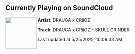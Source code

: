 ## Currently Playing on SoundCloud

[<img align="left" width="100" src="https://i1.sndcdn.com/artworks-yIGmVJyZtkTbYiBg-SzyLvA-t500x500.jpg">](https://soundcloud.com/drauga/drauga-x-criioz-skull-1)

**Artist**: DRAUGA x CRiiOZ 

**Track**: DRAUGA x CRiiOZ - SKULL GRINDER

Last updated at 5/25/2025, 10:09:33 AM
